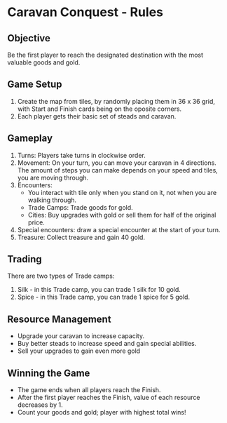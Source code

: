 # Caravan Conquest - Rules

## Objective

Be the first player to reach the designated destination with the most
valuable goods and gold.

## Game Setup

1. Create the map from tiles, by randomly placing them in 36 x 36 grid,
   with Start and Finish cards being on the oposite corners.
2. Each player gets their basic set of steads and caravan.

## Gameplay

1. Turns: Players take turns in clockwise order.
2. Movement: On your turn, you can move your caravan in 4 directions.
             The amount of steps you can make depends on your speed and tiles,
             you are moving through.
3. Encounters:
    - You interact with tile only when you stand on it,
      not when you are walking through.
    - Trade Camps: Trade goods for gold.
    - Cities: Buy upgrades with gold or sell them for half of the original price.
4. Special encounters: draw a special encounter at the start of your turn.
5. Treasure: Collect treasure and gain 40 gold.

## Trading

There are two types of Trade camps:

1. Silk - in this Trade camp, you can trade 1 silk for 10 gold.
2. Spice - in this Trade camp, you can trade 1 spice for 5 gold.

## Resource Management

- Upgrade your caravan to increase capacity.
- Buy better steads to increase speed and gain special abilities.
- Sell your upgrades to gain even more gold

## Winning the Game

- The game ends when all players reach the Finish.
- After the first player reaches the Finish,
  value of each resource decreases by 1.
- Count your goods and gold; player with highest total wins!
